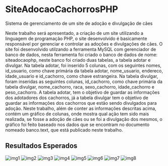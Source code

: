 # SiteAdocaoCachorrosPHP
Sistema de gerenciamento de um site de adoção e divulgação de cães

Neste trabalho será apresentado, a criação de um site utilizando a linguagem de programação PHP, o site desenvolvido é basicamente responsável por gerenciar e controlar as adoções e divulgações de cães. O site foi desenvolvido utilzando a ferramenta MySQL com gerenciador de banco de dados, nesta ferramenta foi criado o banco de dados de nome: siteadocaophp, neste banco foi criado duas tabelas, a tabela adotar e divulgar. Na tabela adotar, foi inserido 5 colunas, com os seguintes nomes, id_usuario, como chave primária da tabela adotar, nome_usuario, endereco, idade_usuario e id_cachorro, como chave estrangeira. Na tabela divulgar, foram inseridas as seguintes colunas, id_cachorro, como chave primária da tabela divulgar, nome_cachorro, raca, sexo_cachorro, idade_cachorro e peso_cachorro. 
A tabela adotar, tem o objetivo de guardar as informações dos adotadores dos cachorros, já a tabela divulgar tem o objetivo de guardar as informações dos cachorros que estão sendo divulgados para adoção.
Neste trabalho, além de conter as informações descritas acima, contém um gráfico de colunas, onde mostra qual ação tem sido mais realizada, se fosse a adoção de cães ou se foi a divulgação dos mesmos, o gráfico foi feito baseado nos dados que se encontram no documento nomeado banco.text, que está publicado neste trabalho.

## Resultados Esperados

![img1](https://github.com/user-attachments/assets/80210ba3-b9e7-4b88-b780-759f1c351d09)
![img2](https://github.com/user-attachments/assets/75ce15e6-f774-4e1b-ad63-10e2e0d86d98)
![img3](https://github.com/user-attachments/assets/1a5692a6-8d3c-4877-9102-ec6782178f08)
![img4](https://github.com/user-attachments/assets/35bad497-baa5-4b4b-913a-cf9b59aeabe5)
![img5](https://github.com/user-attachments/assets/eb1dbd8a-70c2-42de-88a6-4138edcc73e0)
![img6](https://github.com/user-attachments/assets/6d48154f-3207-427b-9d25-9bbce60edb36)
![img7](https://github.com/user-attachments/assets/f6374c00-065e-402f-90f7-26bb621d8bfd)
![img8](https://github.com/user-attachments/assets/db5b827b-cc32-4cde-85e8-06c35cfebdda)

